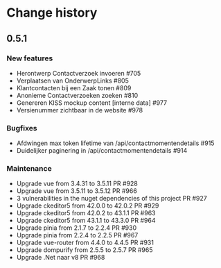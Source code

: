 # Change history


## 0.5.1

### New features

- Herontwerp Contactverzoek invoeren #705
- Verplaatsen van OnderwerpLinks #805
- Klantcontacten bij een Zaak tonen #809
- Anonieme Contactverzoeken zoeken #810
- Genereren KISS mockup content [interne data] #977
- Versienummer zichtbaar in de website #978

### Bugfixes

- Afdwingen max token lifetime van /api/contactmomentendetails #915
- Duidelijker paginering in /api/contactmomentendetails #914

### Maintenance
 - Upgrade vue from 3.4.31 to 3.5.11  PR #928
 - Upgrade vue from 3.5.11 to 3.5.12 PR #966
 - 3 vulnerabilities in the nuget dependencies of this project PR #927
 - Upgrade ckeditor5 from 42.0.0 to 42.0.2  PR #929 
 - Upgrade ckeditor5 from 42.0.2 to 43.1.1 PR #963
 - Upgrade ckeditor5 from 43.1.1 to 43.3.0 PR #964 
 - Upgrade pinia from 2.1.7 to 2.2.4   PR #930 
 - Upgrade pinia from 2.2.4 to 2.2.5 PR #967
 - Upgrade vue-router from 4.4.0 to 4.4.5 PR #931
 - Upgrade dompurify from 2.5.5 to 2.5.7  PR #965
 - Upgrade .Net naar v8 PR #968
